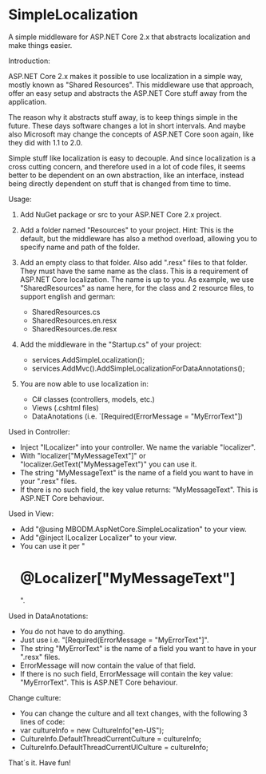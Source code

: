 # SimpleLocalization
A simple middleware for ASP.NET Core 2.x that abstracts localization and make things easier.

Introduction:

ASP.NET Core 2.x makes it possible to use localization in a simple way, mostly known as "Shared Resources". This middleware use that approach, offer an easy setup and abstracts the ASP.NET Core stuff away from the application.

The reason why it abstracts stuff away, is to keep things simple in the future. These days software changes a lot in short intervals. And maybe also Microsoft may change the concepts of ASP.NET Core soon again, like they did with 1.1 to 2.0.

Simple stuff like localization is easy to decouple. And since localization is a cross cutting concern, and therefore used in a lot of code files, it seems better to be dependent on an own abstraction, like an interface, instead being directly dependent on stuff that is changed from time to time.

Usage:

1. Add NuGet package or src to your ASP.NET Core 2.x project.

2. Add a folder named "Resources" to your project. Hint: This is the default, but the middleware has also a method overload, allowing you to specify name and path of the folder.

3. Add an empty class to that folder. Also add ".resx" files to that folder. They must have the same name as the class. This is a requirement of ASP.NET Core localization. The name is up to you. As example, we use "SharedResources" as name here, for the class and 2 resource files, to support english and german:
    - SharedResources.cs
    - SharedResources.en.resx
    - SharedResources.de.resx

4) Add the middleware in the "Startup.cs" of your project:
   - services.AddSimpleLocalization<SharedResources>();
   - services.AddMvc().AddSimpleLocalizationForDataAnnotations<SharedResources>();

5) You are now able to use localization in:
   - C# classes (controllers, models, etc.)
   - Views (.cshtml files)
   - DataAnotations (i.e. `[Required(ErrorMessage = "MyErrorText"])

Used in Controller:
- Inject "ILocalizer<SharedRessources>" into your controller. We name the variable "localizer".
- With "localizer["MyMessageText"]" or "localizer.GetText("MyMessageText")" you can use it.
- The string "MyMessageText" is the name of a field you want to have in your ".resx" files.
- If there is no such field, the key value returns: "MyMessageText". This is ASP.NET Core behaviour.

Used in View:
- Add "@using MBODM.AspNetCore.SimpleLocalization" to your view.
- Add "@inject ILocalizer Localizer" to your view.
- You can use it per "<h1>@Localizer["MyMessageText"]</h1>".

Used in DataAnotations:
- You do not have to do anything.
- Just use i.e. "[Required(ErrorMessage = "MyErrorText"]".
- The string "MyErrorText" is the name of a field you want to have in your ".resx" files.
- ErrorMessage will now contain the value of that field.
- If there is no such field, ErrorMessage will contain the key value: "MyErrorText". This is ASP.NET Core behaviour.

Change culture:
- You can change the culture and all text changes, with the following 3 lines of code:
- var cultureInfo = new CultureInfo("en-US");
- CultureInfo.DefaultThreadCurrentCulture = cultureInfo;
- CultureInfo.DefaultThreadCurrentUICulture = cultureInfo;

That´s it. Have fun!
